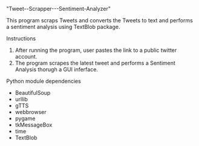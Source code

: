 "Tweet--Scrapper---Sentiment-Analyzer"  

This program scraps Tweets and converts the Tweets to text and performs a sentiment analysis using TextBlob package. 


Instructions 
1. After running the program, user pastes the link to a public twitter account. 
2. The program scrapes the latest tweet and performs a Sentiment Analysis thorugh a GUI inferface. 


Python module dependencies 

- BeautifulSoup
- urllib
- gTTS
- webbrowser
- pygame
- tkMessageBox
- time
- TextBlob
